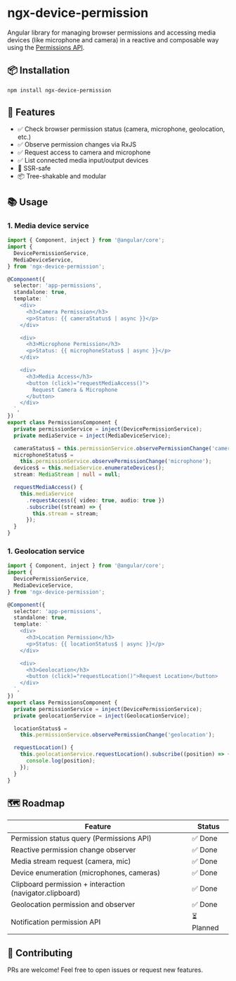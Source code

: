 # ngx-device-permission

Angular library for managing browser permissions and accessing media devices (like microphone and camera) in a reactive and composable way using the [Permissions API](https://developer.mozilla.org/en-US/docs/Web/API/Permissions_API).

## 📦 Installation

```bash
npm install ngx-device-permission
```

## 🚀 Features

- ✅ Check browser permission status (camera, microphone, geolocation, etc.)
- ✅ Observe permission changes via RxJS
- ✅ Request access to camera and microphone
- ✅ List connected media input/output devices
- 🔧 SSR-safe
- 📦 Tree-shakable and modular

## 📚 Usage

### 1. Media device service

```typescript
import { Component, inject } from '@angular/core';
import {
  DevicePermissionService,
  MediaDeviceService,
} from 'ngx-device-permission';

@Component({
  selector: 'app-permissions',
  standalone: true,
  template: `
    <div>
      <h3>Camera Permission</h3>
      <p>Status: {{ cameraStatus$ | async }}</p>
    </div>

    <div>
      <h3>Microphone Permission</h3>
      <p>Status: {{ microphoneStatus$ | async }}</p>
    </div>

    <div>
      <h3>Media Access</h3>
      <button (click)="requestMediaAccess()">
        Request Camera & Microphone
      </button>
    </div>
  `,
})
export class PermissionsComponent {
  private permissionService = inject(DevicePermissionService);
  private mediaService = inject(MediaDeviceService);

  cameraStatus$ = this.permissionService.observePermissionChange('camera');
  microphoneStatus$ =
    this.permissionService.observePermissionChange('microphone');
  devices$ = this.mediaService.enumerateDevices();
  stream: MediaStream | null = null;

  requestMediaAccess() {
    this.mediaService
      .requestAccess({ video: true, audio: true })
      .subscribe((stream) => {
        this.stream = stream;
      });
  }
}
```

### 1. Geolocation service

```typescript
import { Component, inject } from '@angular/core';
import {
  DevicePermissionService,
  MediaDeviceService,
} from 'ngx-device-permission';

@Component({
  selector: 'app-permissions',
  standalone: true,
  template: `
    <div>
      <h3>Location Permission</h3>
      <p>Status: {{ locationStatus$ | async }}</p>
    </div>

    <div>
      <h3>Geolocation</h3>
      <button (click)="requestLocation()">Request Location</button>
    </div>
  `,
})
export class PermissionsComponent {
  private permissionService = inject(DevicePermissionService);
  private geolocationService = inject(GeolocationService);

  locationStatus$ =
    this.permissionService.observePermissionChange('geolocation');

  requestLocation() {
    this.geolocationService.requestLocation().subscribe((position) => {
      console.log(position);
    });
  }
}
```

## 🗺 Roadmap

| Feature                                                  | Status     |
| -------------------------------------------------------- | ---------- |
| Permission status query (Permissions API)                | ✅ Done    |
| Reactive permission change observer                      | ✅ Done    |
| Media stream request (camera, mic)                       | ✅ Done    |
| Device enumeration (microphones, cameras)                | ✅ Done    |
| Clipboard permission + interaction (navigator.clipboard) | ✅ Done    |
| Geolocation permission and observer                      | ✅ Done    |
| Notification permission API                              | ⏳ Planned |

## 🤝 Contributing

PRs are welcome! Feel free to open issues or request new features.
